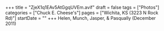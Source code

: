 +++
title = "ZjeX1q1EAv5AtGgqUVEm.avif"
draft = false
tags = ["Photos"]
categories = ["Chuck E. Cheese's"]
pages = ["Wichita, KS (3223 N Rock Rd)"]
startDate = ""
+++
Helen, Munch, Jasper, & Pasqually (December 2011)
